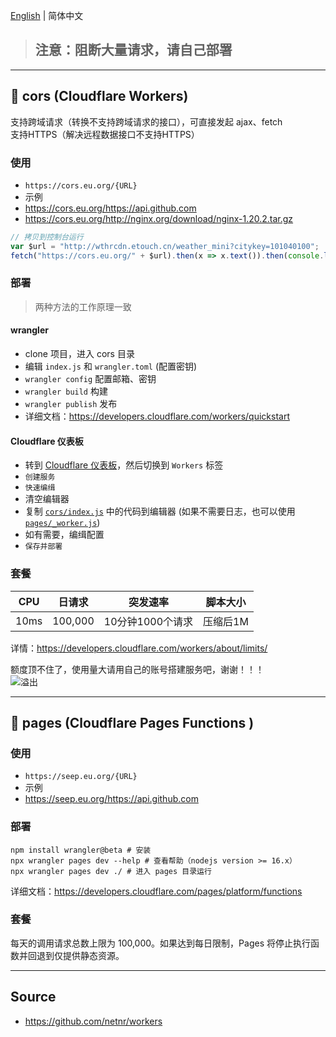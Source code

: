 ﻿[English](README.md) | 简体中文

> ## 注意：阻断大量请求，请自己部署

---

## 🧡 cors (Cloudflare Workers)
支持跨域请求（转换不支持跨域请求的接口），可直接发起 ajax、fetch  
支持HTTPS（解决远程数据接口不支持HTTPS）

### 使用
- `https://cors.eu.org/{URL}`
- 示例
- <https://cors.eu.org/https://api.github.com>
- <https://cors.eu.org/http://nginx.org/download/nginx-1.20.2.tar.gz>

```js
// 拷贝到控制台运行
var $url = "http://wthrcdn.etouch.cn/weather_mini?citykey=101040100";
fetch("https://cors.eu.org/" + $url).then(x => x.text()).then(console.log)
```

### 部署

> 两种方法的工作原理一致

#### wrangler
- clone 项目，进入 cors 目录
- 编辑 `index.js` 和 `wrangler.toml` (配置密钥)
- `wrangler config` 配置邮箱、密钥
- `wrangler build` 构建
- `wrangler publish` 发布
- 详细文档：<https://developers.cloudflare.com/workers/quickstart>

#### Cloudflare 仪表板
- 转到 [Cloudflare 仪表板](https://dash.cloudflare.com)，然后切换到 `Workers` 标签
- `创建服务`
- `快速编缉`
- 清空编辑器
- 复制 [`cors/index.js`](cors/index.js) 中的代码到编辑器 (如果不需要日志，也可以使用 [`pages/_worker.js`](pages/_worker.js))
- 如有需要，编缉配置
- `保存并部署`

### 套餐
 CPU | 日请求 | 突发速率 | 脚本大小 
 ---- | ---- | ---- | ---- 
 10ms | 100,000 | 10分钟1000个请求 | 压缩后1M

详情：https://developers.cloudflare.com/workers/about/limits/

额度顶不住了，使用量大请用自己的账号搭建服务吧，谢谢！！！  
![溢出](https://s1.netnr.eu.org/2019/11/03/0752457693.png)

---

## 🧡 pages (Cloudflare Pages Functions )
### 使用
- `https://seep.eu.org/{URL}`
- 示例
- <https://seep.eu.org/https://api.github.com>

### 部署
```
npm install wrangler@beta # 安装
npx wrangler pages dev --help # 查看帮助（nodejs version >= 16.x）
npx wrangler pages dev ./ # 进入 pages 目录运行
```
详细文档：<https://developers.cloudflare.com/pages/platform/functions>

### 套餐
每天的调用请求总数上限为 100,000。如果达到每日限制，Pages 将停止执行函数并回退到仅提供静态资源。

---

## Source
- <https://github.com/netnr/workers>